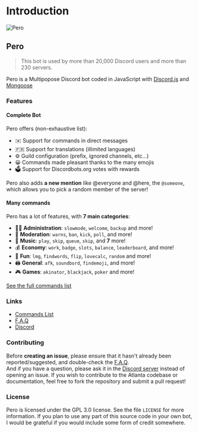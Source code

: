 # Introduction

![Pero](https://cdn.discordapp.com/attachments/649085622702833664/842374606409039922/20210513_174532.png)

## Pero


> This bot is used by more than 20,000 Discord users and more than 230 servers.

Pero is a Multipopose Discord bot coded in JavaScript with [Discord.js](https://discord.js.org) and [Mongoose](https://mongoosejs.com/docs/api.html) 

### Features

#### Complete Bot

Pero offers \(non-exhaustive list\):

* ✉️ Support for commands in direct messages
* 🇫🇷 Support for translations \(illimited languages\)
* ⚙️ Guild configuration \(prefix, ignored channels, etc...\)
* 😀 Commands made pleasant thanks to the many emojis
* 🗳️ Support for Discordbots.org votes with rewards

Pero also adds **a new mention** like @everyone and @here, the `@someone`, which allows you to pick a random member of the server!

#### Many commands

Pero has a lot of features, with **7 main categories**:

* 👩‍💼 **Administration**: `slowmode`, `welcome`, `backup` and more! 
* 🚓 **Moderation**: `warns`, `ban`, `kick`, `poll`, and more! 
* 🎵 **Music**: `play`, `skip`, `queue`, `skip`, and **7** more! 
* 💰 **Economy**:  `work`, `badge`, `slots`, `balance`, `leaderboard`, and more! 
* 👻 **Fun**: `lmg`, `findwords`, `flip`, `lovecalc`, `random` and more! 
* 🖨️ **General**: `afk`, `soundbord`, `findemoji`,  and more! 
* 🎮 **Games**: `akinator`, `blackjack`, `poker` and more!

[See the full commands list](https://pero.gitbook.io/pero/commands)

### Links

* [Commands List](https://pero.gitbook.io/pero/commands)
* [F.A.Q](https://www.atlanta-bot.fr/faq/)
* [Discord](https://discord.gg/wMQDQKKS2D)

### Contributing

Before **creating an issue**, please ensure that it hasn't already been reported/suggested, and double-check the [F.A.Q](https://www.atlanta-bot.fr/faq).  
And if you have a question, please ask it in the [Discord server](https://discord.atlanta-bot.fr/) instead of opening an issue. If you wish to contribute to the Atlanta codebase or documentation, feel free to fork the repository and submit a pull request!

### License

Pero is licensed under the GPL 3.0 license. See the file `LICENSE` for more information. If you plan to use any part of this source code in your own bot, I would be grateful if you would include some form of credit somewhere.


